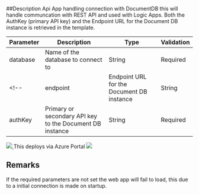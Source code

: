 ##Description
Api App handling connection with DocumentDB this will handle communcation with REST API and used with Logic Apps.
Both the AuthKey (primary API key) and the Endpoint URL for the Document DB instance is retrieved in the template.


| Parameter      | Description                                               | Type | Validation|
| ---------------|-----------------------------------------------------------|------|-----------|
|database	 |Name of the database to connect to			     |String|Required   |
<!--|endpoint	 |Endpoint URL for the Document DB instance		     |String|Required   |
|authKey	 |Primary or secondary API key to the Document DB instance   |String|Required   |-->
<a href="https://portal.azure.com/#create/Microsoft.Template/uri/https%3A%2F%2Fraw.githubusercontent.com%2FLogicAppComponents%2FDocumentDbApiApp%2Fmaster%2Fazuredeploy.json" target="_blank">
    <img src="http://azuredeploy.net/deploybutton.png"/>
</a>    This deploys via Azure Portal

<!--[![Deploy to Azure](http://azuredeploy.net/deploybutton.png)](https://azuredeploy.net/?repository=https://github.com/LogicAppComponents/DocumentDbApiApp/blob/master/azuredeploy.json)
This deploys via Azuredeploy.net GUI -->

<a href="http://armviz.io/#/?load=https://raw.githubusercontent.com/LogicAppComponents/DocumentDbApiApp/master/azuredeploy.json" target="_blank">
    <img src="http://armviz.io/visualizebutton.png"/>
</a>

## Remarks ##
If the required parameters are not set the web app will fail to load, this due to a initial connection is made on startup.
